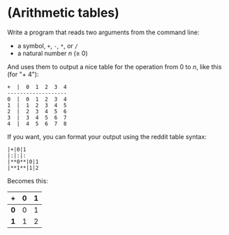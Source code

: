 # (Arithmetic tables)
<div class="md"><p>Write a program that reads two arguments from the command line:</p>
<ul>
<li>a symbol, <code>+</code>, <code>-</code>, <code>*</code>, or <code>/</code></li>
<li>a natural number <em>n</em> (≥ 0)</li>
</ul>
<p>And uses them to output a nice table for the operation from 0 to <em>n</em>, like this (for "+ 4"):</p>
<pre><code>+  |  0  1  2  3  4
-------------------
0  |  0  1  2  3  4 
1  |  1  2  3  4  5
2  |  2  3  4  5  6
3  |  3  4  5  6  7
4  |  4  5  6  7  8
</code></pre>
<p>If you want, you can format your output using the reddit table syntax:</p>
<pre><code>|+|0|1
|:|:|:
|**0**|0|1
|**1**|1|2
</code></pre>
<p>Becomes this:</p>
<table><thead>
<tr>
<th align="left">+</th>
<th align="left">0</th>
<th align="left">1</th>
</tr>
</thead><tbody>
<tr>
<td align="left"><strong>0</strong></td>
<td align="left">0</td>
<td align="left">1</td>
</tr>
<tr>
<td align="left"><strong>1</strong></td>
<td align="left">1</td>
<td align="left">2</td>
</tr>
</tbody></table>
</div>
